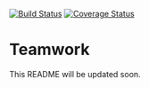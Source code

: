 [![Build Status](https://travis-ci.com/Abbie-n/Teamwork.svg?branch=develop)](https://travis-ci.com/Abbie-n/Teamwork) [![Coverage Status](https://coveralls.io/repos/github/Abbie-n/Teamwork/badge.svg?branch=develop)](https://coveralls.io/github/Abbie-n/Teamwork?branch=develop)

# Teamwork
This README will be updated soon.
